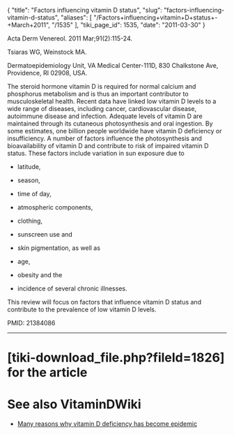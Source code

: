 {
  "title": "Factors influencing vitamin D status",
  "slug": "factors-influencing-vitamin-d-status",
  "aliases": [
    "/Factors+influencing+vitamin+D+status+-+March+2011",
    "/1535"
  ],
  "tiki_page_id": 1535,
  "date": "2011-03-30"
}

Acta Derm Venereol. 2011 Mar;91(2):115-24.

Tsiaras WG, Weinstock MA.

Dermatoepidemiology Unit, VA Medical Center-111D, 830 Chalkstone Ave, Providence, RI 02908, USA.

The steroid hormone vitamin D is required for normal calcium and phosphorus metabolism and is thus an important contributor to musculoskeletal health. Recent data have linked low vitamin D levels to a wide range of diseases, including cancer, cardiovascular disease, autoimmune disease and infection. Adequate levels of vitamin D are maintained through its cutaneous photosynthesis and oral ingestion. By some estimates, one billion people worldwide have vitamin D deficiency or insufficiency. A number of factors influence the photosynthesis and bioavailability of vitamin D and contribute to risk of impaired vitamin D status. These factors include variation in sun exposure due to 

* latitude, 

* season, 

* time of day, 

* atmospheric components, 

* clothing, 

* sunscreen use and 

* skin pigmentation, as well as 

* age, 

* obesity and the 

* incidence of several chronic illnesses. 

This review will focus on factors that influence vitamin D status and contribute to the prevalence of low vitamin D levels. 

PMID: 21384086

- - - - - - - - 

# <span>[tiki-download_file.php?fileId=1826]</span> for the article

# See also VitaminDWiki

* [Many reasons why vitamin D deficiency has become epidemic](/posts/many-reasons-why-vitamin-d-deficiency-has-become-epidemic)

